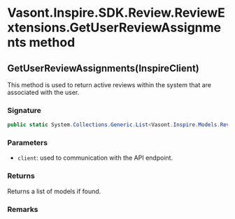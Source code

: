# Vasont.Inspire.SDK.Review.ReviewExtensions.GetUserReviewAssignments method
## GetUserReviewAssignments(InspireClient)
This method is used to return active reviews within the system that are associated with the user.

### Signature
```csharp
public static System.Collections.Generic.List<Vasont.Inspire.Models.Reviews.ReviewAssignmentModel> GetUserReviewAssignments(InspireClient client)
```
### Parameters
- `client`: used to communication with the API endpoint.

### Returns
Returns a list of  models if found.
### Remarks

